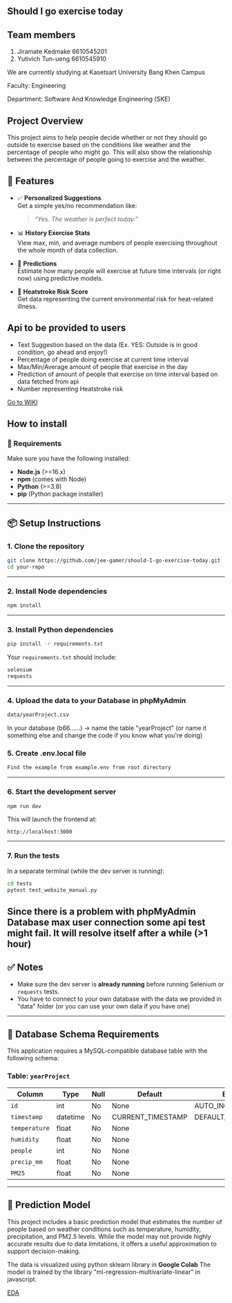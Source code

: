 ## Should I go exercise today

## Team members
1. Jiramate Kedmake 6610545201 
2. Yutivich Tun-ueng 6610545910

We are currently studying at Kasetsart University Bang Khen Campus

Faculty: Engineering

Department: Software And Knowledge Engineering (SKE)


## Project Overview
This project aims to help people decide whether or not they should go outside
to exercise based on the conditions like weather and the percentage of people who might go.
This will also show the relationship between the percentage of people going to exercise and the weather.

## 🚀 Features

- ✅ **Personalized Suggestions**  
  Get a simple yes/no recommendation like:

  > *“Yes. The weather is perfect today.”*

- 📊 **History Exercise Stats**  
  View max, min, and average numbers of people exercising throughout the whole month of data collection.

- 🔮 **Predictions**  
  Estimate how many people will exercise at future time intervals (or right now) using predictive models.

- 🧠 **Heatstroke Risk Score**  
  Get data representing the current environmental risk for heat-related illness.


## Api to be provided to users

- Text Suggestion based on the data (Ex. YES: Outside is in good condition, go ahead and enjoy!)
- Percentage of people doing exercise at current time interval
- Max/Min/Average amount of people that exercise in the day
- Prediction of amount of people that exercise on time interval based on data fetched from api
- Number representing Heatstroke risk

<a href="../../wiki">Go to WIKI</a>

## How to install

### 🔧 Requirements

Make sure you have the following installed:

- **Node.js** (>=16.x)
- **npm** (comes with Node)
- **Python** (>=3.8)
- **pip** (Python package installer)
---

## 📦 Setup Instructions

### 1. **Clone the repository**

```bash
git clone https://github.com/jee-gamer/should-I-go-exercise-today.git
cd your-repo
```

---

### 2. **Install Node dependencies**

```bash
npm install
```

---

### 3. **Install Python dependencies**

```bash
pip install -r requirements.txt
```

Your `requirements.txt` should include:

```txt
selenium
requests
```
---

### 4. **Upload the data to your Database in phpMyAdmin**

```txt
data/yearProject.csv
```

In your database (b66......) -> name the table "yearProject" (or name it something else and change the code if you know what you're doing)

### 5. **Create .env.local file**

```txt
Find the example from example.env from root directory
```
---

### 6. **Start the development server**

```bash
npm run dev
```

This will launch the frontend at:

```
http://localhost:3000
```

---

### 7. **Run the tests**

In a separate terminal (while the dev server is running):

```bash
cd tests
pytest test_website_manual.py
```

Since there is a problem with phpMyAdmin Database max user connection some api test might fail. It will resolve itself after a while (>1 hour)
---

## ✅ Notes

- Make sure the dev server is **already running** before running Selenium or `requests` tests.
- You have to connect to your own database with the data we provided in "data" folder (or you can use your own data if you have one)
---

## 💼 Database Schema Requirements

This application requires a MySQL-compatible database table with the following schema:

### Table: `yearProject`

| Column        | Type       | Null | Default             | Extra           |
|---------------|------------|------|---------------------|-----------------|
| `id`          | int        | No   | None                | AUTO_INCREMENT  |
| `timestamp`   | datetime   | No   | CURRENT_TIMESTAMP   | DEFAULT_GENERATED |
| `temperature` | float      | No   | None                |                 |
| `humidity`    | float      | No   | None                |                 |
| `people`      | int        | No   | None                |                 |
| `precip_mm`   | float      | No   | None                |                 |
| `PM25`        | float      | No   | None                |                 |

---

## 🧠 Prediction Model

This project includes a basic prediction model that estimates the number of people based on weather conditions such as temperature, humidity, precipitation, and PM2.5 levels. While the model may not provide highly accurate results due to data limitations, it offers a useful approximation to support decision-making.

The data is visualized using python sklearn library in **Google Colab**
The model is trained by the library "ml-regression-multivariate-linear" in javascript.

[EDA](https://colab.research.google.com/drive/1QH3cfshCUESUoD8XnBOln-4Af9MValTy?usp=sharing)

